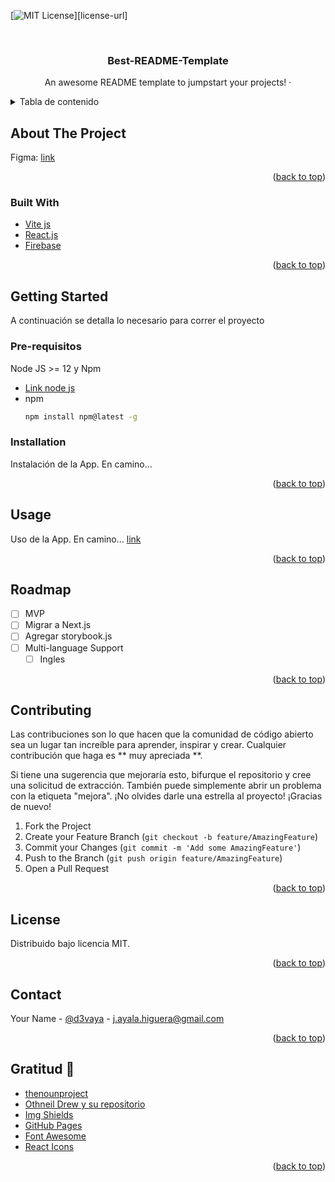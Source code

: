 <div id="top"></div>
<!--
*** Thanks for checking out the Best-README-Template. If you have a suggestion
*** that would make this better, please fork the repo and create a pull request
*** or simply open an issue with the tag "enhancement".
*** Don't forget to give the project a star!
*** Thanks again! Now go create something AMAZING! :D
-->

<!-- PROJECT SHIELDS -->
<!--
*** I'm using markdown "reference style" links for readability.
*** Reference links are enclosed in brackets [ ] instead of parentheses ( ).
*** See the bottom of this document for the declaration of the reference variables
*** for contributors-url, forks-url, etc. This is an optional, concise syntax you may use.
*** https://www.markdownguide.org/basic-syntax/#reference-style-links
-->

[![MIT License][license-shield]][license-url]

<!-- PROJECT LOGO -->
<br />
<div align="center">
  <!-- <a href="https://github.com/othneildrew/Best-README-Template">
    <img src="images/logo.png" alt="Logo" width="80" height="80">
  </a> -->

  <h3 align="center">Best-README-Template</h3>

  <p align="center">
    An awesome README template to jumpstart your projects!
    <!-- <br />
    <a href="https://github.com/othneildrew/Best-README-Template"><strong>Explore the docs »</strong></a>
    <br />
    <br />
    <a href="https://woming-poker.web.app/">View Demo</a>
    ·
    <a href="https://github.com/D3vaya/woming-poker/issues">Report Bug</a> -->
    ·
  </p>
</div>

<!-- TABLE OF CONTENTS -->
<details>
  <summary>Tabla de contenido</summary>
  <ol>
    <li>
      <a href="#about-the-project">Acerca del proyecto</a>
      <ul>
        <li><a href="#built-with">Construido con</a></li>
      </ul>
    </li>
    <li>
      <a href="#getting-started">Comencemos !</a>
      <ul>
        <li><a href="#prerequisites">Pre-Requisitos</a></li>
        <li><a href="#installation">Instalación</a></li>
      </ul>
    </li>
    <li><a href="#usage">Uso</a></li>
    <li><a href="#roadmap">Roadmap</a></li>
    <li><a href="#contributing">Contribución</a></li>
    <li><a href="#license">Licencia</a></li>
    <li><a href="#contact">Contacto</a></li>
    <li><a href="#acknowledgments">Agradecimientos</a></li>
  </ol>
</details>

<!-- ABOUT THE PROJECT -->

## About The Project

<!-- <img src="./src/icons/Room-Voting.png" alt="Logo" > -->

Figma:
[link](https://www.figma.com/file/vnhEYv8Gn1s6MVdfjiZWrq/Woming-Poker)

<!-- There are many great README templates available on GitHub; however, I didn't find one that really suited my needs so I created this enhanced one. I want to create a README template so amazing that it'll be the last one you ever need -- I think this is it. -->

<!-- Here's why:

- Your time should be focused on creating something amazing. A project that solves a problem and helps others
- You shouldn't be doing the same tasks over and over like creating a README from scratch
- You should implement DRY principles to the rest of your life :smile:

Of course, no one template will serve all projects since your needs may be different. So I'll be adding more in the near future. You may also suggest changes by forking this repo and creating a pull request or opening an issue. Thanks to all the people have contributed to expanding this template!

Use the `BLANK_README.md` to get started. -->

<p align="right">(<a href="#top">back to top</a>)</p>

### Built With

<!-- - [Next.js](https://nextjs.org/) -->

- [Vite js](https://vitejs.dev/)
- [React.js](https://reactjs.org/)
- [Firebase](https://firebase.google.com/)

<p align="right">(<a href="#top">back to top</a>)</p>

<!-- GETTING STARTED -->

## Getting Started

A continuación se detalla lo necesario para correr el proyecto

### Pre-requisitos

Node JS >= 12 y Npm

- [Link node js]("https://nodejs.org/es/")
- npm
  ```sh
  npm install npm@latest -g
  ```

### Installation

Instalación de la App. En camino...

<!-- 1. Clone the repo
   ```sh
   git clone https://github.com/D3vaya/woming-poker.git
   ```
2. Instale los paquetes npm.
   ```sh
   yarn install
   ```
3. ingrese las configuraciones de su app de firebase `src/firebase/client.ts`
   ```ts
   const firebaseConfig = {
     apiKey: 'API_KEY',
     authDomain: 'AUTH_DOMAIN',
     projectId: 'PROJECT_ID',
     storageBucket: 'BUCKET URL',
     messagingSenderId: 'MESSAGE_SENDER_ID',
     appId: 'APP_ID',
     measurementId: 'MEASURENT_ID',
   };
   ```
4. Ejecute el proyecto

```sh
  yarn dev
``` -->

<p align="right">(<a href="#top">back to top</a>)</p>

<!-- USAGE EXAMPLES -->

## Usage

Uso de la App. En camino...
[link](https://www.figma.com/file/vnhEYv8Gn1s6MVdfjiZWrq/Woming-Poker)

<p align="right">(<a href="#top">back to top</a>)</p>

<!-- ROADMAP -->

## Roadmap

- [ ] MVP
- [ ] Migrar a Next.js
- [ ] Agregar storybook.js
- [ ] Multi-language Support
  - [ ] Ingles

<!-- Ver las [incidencias abiertas](https://github.com/D3vaya/woming-poker/issues). -->

<p align="right">(<a href="#top">back to top</a>)</p>

<!-- CONTRIBUTING -->

## Contributing

Las contribuciones son lo que hacen que la comunidad de código abierto sea un lugar tan increíble para aprender, inspirar y crear. Cualquier contribución que haga es ** muy apreciada **.

Si tiene una sugerencia que mejoraría esto, bifurque el repositorio y cree una solicitud de extracción. También puede simplemente abrir un problema con la etiqueta "mejora".
¡No olvides darle una estrella al proyecto! ¡Gracias de nuevo!

1. Fork the Project
2. Create your Feature Branch (`git checkout -b feature/AmazingFeature`)
3. Commit your Changes (`git commit -m 'Add some AmazingFeature'`)
4. Push to the Branch (`git push origin feature/AmazingFeature`)
5. Open a Pull Request

<p align="right">(<a href="#top">back to top</a>)</p>

<!-- LICENSE -->

## License

Distribuido bajo licencia MIT.

<p align="right">(<a href="#top">back to top</a>)</p>

<!-- CONTACT -->

## Contact

Your Name - [@d3vaya](https://twitter.com/d3vaya) - j.ayala.higuera@gmail.com

<!-- Link del proyecto: [https://github.com/D3vaya/woming-poker](https://github.com/D3vaya/woming-poker) -->

<p align="right">(<a href="#top">back to top</a>)</p>

<!-- ACKNOWLEDGMENTS -->

## Gratitud 🥰

- [thenounproject](https://thenounproject.com/)
- [Othneil Drew y su repositorio](https://github.com/othneildrew/Best-README-Template)
- [Img Shields](https://shields.io)
- [GitHub Pages](https://pages.github.com)
- [Font Awesome](https://fontawesome.com)
- [React Icons](https://react-icons.github.io/react-icons/search)

<p align="right">(<a href="#top">back to top</a>)</p>

<!-- MARKDOWN LINKS & IMAGES -->
<!-- https://www.markdownguide.org/basic-syntax/#reference-style-links -->

<!-- [contributors-shield]: https://github.com/D3vaya/woming-poker/graphs/contributors -->

[forks-url]: https://github.com/D3vaya/woming-poker/network/members

<!-- [issues-url]: https://github.com/D3vaya/woming-poker/issues -->

[license-shield]: https://img.shields.io/github/license/othneildrew/Best-README-Template.svg?style=for-the-badge

<!-- [license-url]: https://github.com/D3vaya/woming-poker/blob/master/LICENSE -->

<!-- [product-screenshot]: images/screenshot.png -->
